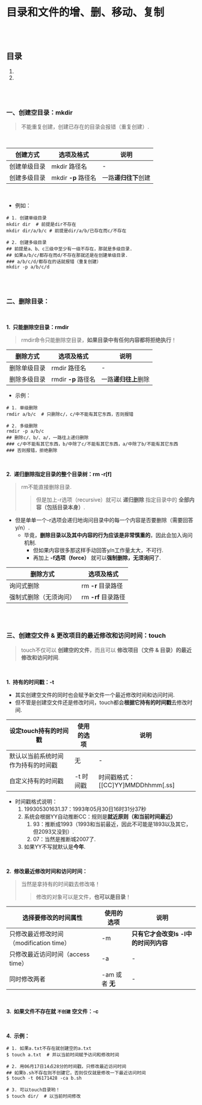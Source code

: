 # 目录和文件的增、删、移动、复制

<br><br>

## 目录

1. []()
2. []()

<br><br>

### 一、创建空目录：mkdir
> 不能重复创建，创建已存在的目录会报错（重复创建）.

<br>

| 创建方式 | 选项及格式 | 说明 |
| --- | --- | --- |
| 创建单级目录 | mkdir 路径名 | - |
| 创建多级目录 | mkdir **-p** 路径名 | 一路**递归往下**创建 |

<br>

- 例如：

```shell
# 1. 创建单级目录
mkdir dir  # 前提是dir不存在
mkdir dir/a/b/c # 前提是dir/a/b/已存在而c/不存在

# 2. 创建多级目录
## 前提是a、b、c三级中至少有一级不存在，那就是多级目录.
## 如果a/b/c/都存在而d/不存在那就还是在创建单级目录.
### a/b/c/d/都存在的话就报错（重复创建）
mkdir -p a/b/c/d
```

<br><br>

### 二、删除目录：

<br>

**1.&nbsp; 只能删除空目录：rmdir**

> rmdir命令只能删除空目录，**如果目录中有任何内容都将拒绝执行**！

| 删除方式 | 选项及格式 | 说明 |
| --- | --- | --- |
| 删除单级目录 | rmdir 路径名 | - |
| 删除多级目录 | rmdir **-p** 路径名 | 一路**递归往上**删除 |

- 示例：

```shell
# 1. 单级删除
rmdir a/b/c  # 只删除c/，c/中不能有其它东西，否则报错

# 2. 多级删除
rmdir -p a/b/c
## 删除c/、b/、a/，一路往上递归删除
### c/中不能有其它东西，b/中除了c/不能有其它东西，a/中除了b/不能有其它东西
### 否则报错，拒绝删除
```

<br>

**2.&nbsp; 递归删除指定目录的整个目录树：rm -r[f]**

> rm不能直接删除目录.
>
>> 但是加上-r选项（recursive）就可以 **递归删除** 指定目录中的 **全部内容（包括目录本身）**.

- 但是单单一个-r选项会递归地询问目录中的每一个内容是否要删除（需要回答y/n）.
   - 毕竟，**删除目录以及其中内容的行为应该是非常慎重的**，因此会加入询问机制.
      - 但如果内容很多那这样手动回答y/n工作量太大，不可行.
      - 再加上 **-f选项（force）** 就可以**强制删除，无须询问**了.

| 删除方式 | 选项及格式 |
| --- | --- |
| 询问式删除 | rm **-r** 目录路径 |
| 强制式删除（无须询问）| rm **-rf** 目录路径 |

<br><br>

### 三、创建空文件 & 更改项目的最近修改和访问时间：touch
> touch不仅可以 **创建空的文件**，而且可以 **修改项目（文件 & 目录）的最近修改和访问时间**.

<br>

**1.&nbsp; 持有的时间戳：-t**

- 其实创建空文件的同时也会赋予新文件一个最近修改时间和访问时间.
- 但不管是创建空文件还是修改时间，touch都会**根据它持有的时间戳**去修改时间.

| 设定touch持有的时间戳 | 使用的选项 | 说明 |
| --- | --- | --- |
| 默认以当前系统时间作为持有的时间戳 | 无 | - |
| 自定义持有的时间戳 | -t 时间戳 | 时间戳格式：[[CC]YY]MMDDhhmm[.ss] |

- 时间戳格式说明：
   1. 199305301631.37：1993年05月30日16时31分37秒
   2. 系统会根据YY自动推断CC：规则是**就近原则（和当前时间最近）**
      1. 93：推断成1993（1993和当前最近，因此不可能是1893以及其它，但2093又没到）.
      2. 07：当然是推断城2007了.
   3. 如果YY不写就默认是**今年**.

<br>

**2.&nbsp; 修改最近修改时间和访问时间：**

> 当然是拿持有的时间戳去修改咯！
>
>> 修改的对象可以是文件，**也可以是目录**！

| 选择要修改的时间属性 | 使用的选项 | 说明 |
| --- | --- | --- |
| 只修改最近修改时间（modification time）| -m | **只有它才会改变ls -l中的时间列内容** |
| 只修改最近访问时间（access time）| -a | - |
| 同时修改两者 | -am 或者 **无** | - |

<br>

**3.&nbsp; 如果文件不存在就 `不创建` 空文件：-c**

<br>

**4.&nbsp; 示例：**

```Shell
# 1. 如果a.txt不存在就创建空的a.txt
$ touch a.txt  # 并以当前时间赋予访问和修改时间

# 2. 用06月17日14点28分的时间戳，只修改最近访问时间
## 如果b.sh不存在则不创建它，否则仅仅就是修改一下最近访问时间
$ touch -t 06171428 -ca b.sh

# 3. 可以touch目录哟！
$ touch dir/  # 以当前时间修改
```

<br>
